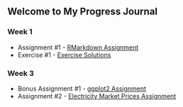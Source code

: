 ## Welcome to My Progress Journal

### Week 1
- Assignment #1 - [RMarkdown Assignment](FirstAssignment.html)
- Exercise #1 - [Exercise Solutions](FirstExercise.html)

### Week 3
- Bonus Assignment #1 - [ggplot2 Assignment](BonusAssignment1.html)
- Assignment #2 - [Electricity Market Prices Assignment](SecondAssignment.html)